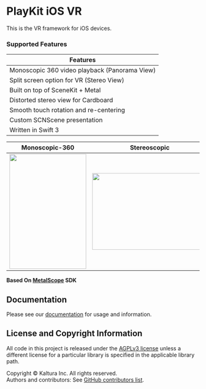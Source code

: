 # PlayKit iOS VR

This is the VR framework for iOS devices.

### Supported Features

| Features
|---------
| Monoscopic 360 video playback (Panorama View)
| Split screen option for VR (Stereo View)
| Built on top of SceneKit + Metal
| Distorted stereo view for Cardboard
| Smooth touch rotation and re-centering
| Custom SCNScene presentation
| Written in Swift 3

Monoscopic-360             |  Stereoscopic
:-------------------------:|:-------------------------:
<img src="docs/Resources/panorama-preview.gif" width="200" height="300">  |  <img src="docs/Resources/StereoView.png" width="300" height="200">

**Based On [MetalScope](https://github.com/ejeinc/MetalScope) SDK**

## Documentation  

Please see our [documentation](https://kaltura.github.io/playkit-ios-vr/) for usage and information.

## License and Copyright Information  

All code in this project is released under the [AGPLv3 license](http://www.gnu.org/licenses/agpl-3.0.html) unless a different license for a particular library is specified in the applicable library path.   

Copyright © Kaltura Inc. All rights reserved.   
Authors and contributors: See [GitHub contributors list](https://github.com/kaltura/playkit-ios-vr/graphs/contributors).
